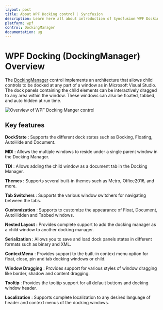 ```yaml
---
layout: post
title: About WPF Docking control | Syncfusion
description: Learn here all about introduction of Syncfusion WPF Docking (DockingManager) control, its elements and more details.
platform: wpf
control: DockingManager
documentation: ug
---
```


# WPF Docking (DockingManager) Overview

The [DockingManager](https://help.syncfusion.com/cr/wpf/Syncfusion.Windows.Tools.Controls.DockingManager.html) control implements an architecture that allows child controls to be docked at any part of a window as in Microsoft Visual Studio. The dock panels containing the child elements can be interactively dragged to any area within the window. These windows can also be floated, tabbed, and auto hidden at run time.

![Overview of WPF Docking Manger control](overview_images/wpf-docking-overview.png)

## Key features

**DockState** : Supports the different dock states such as Docking, Floating, AutoHide and Document.

**MDI** : Allows the multiple windows to reside under a single parent window in the Docking Manager.

**TDI** : Allows adding the child window as a document tab in the Docking Manager.

**Themes** : Supports several built-in themes such as Metro, Office2016, and more.

**Tab Switchers** : Supports the various window switchers for navigating between the tabs.

**Customization** : Supports to customize the appearance of Float, Document, AutoHidden and Tabbed windows.

**Nested Layout** : Provides complete support to add the docking manager as a child window to another docking manager.

**Serialization** : Allows you to save and load dock panels states in different formats such as binary and XML.

**ContextMenu** : Provides support to the built-in context menu option for float, close, pin and tab docking windows or child.

**Window Dragging** : Provides support for various styles of window dragging like border, shadow and content dragging.

**Tooltip** : Provides the tooltip support for all default buttons and docking window header.

**Localization** : Supports complete localization to any desired language of header and context menus of the docking windows.
